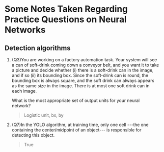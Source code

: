 # Some Notes Taken Regarding Practice Questions on Neural Networks
## Detection algorithms
1. (Q3)You are working on a factory automation task. Your system will see a can of soft-drink coming down a conveyor belt, and you want it to take a picture and decide whether (i) there is a soft-drink can in the image, and if so (ii) its bounding box. Since the soft-drink can is round, the bounding box is always square, and the soft drink can always appears as the same size in the image. There is at most one soft drink can in each image.

   What is the most appropriate set of output units for your neural network?
   
   > Logistic unit, bx, by

2. (Q7)In the YOLO algorithm, at training time, only one cell ---the one containing the center/midpoint of an object--- is responsible for detecting this object.
   > True
